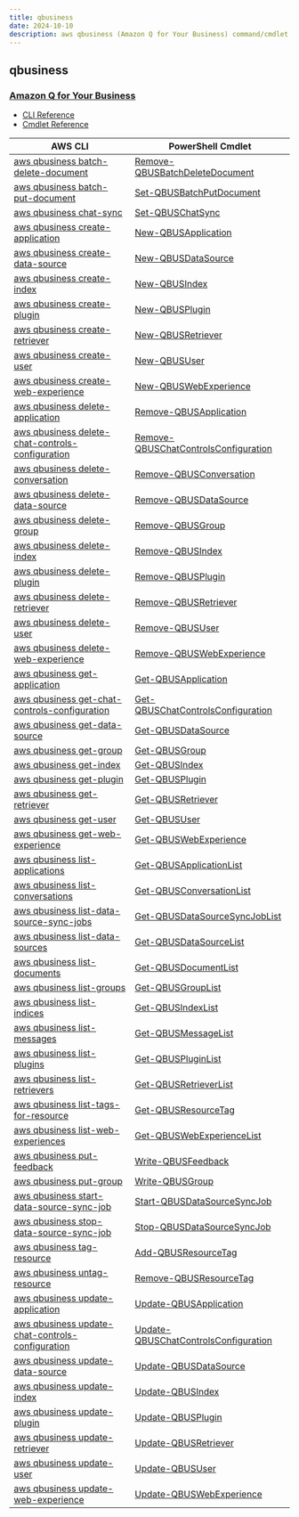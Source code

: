 ```yaml
---
title: qbusiness
date: 2024-10-10
description: aws qbusiness (Amazon Q for Your Business) command/cmdlet list.
---
```


## qbusiness

### [Amazon Q for Your Business](https://aws.amazon.com/q/business-expert/)

* [CLI Reference](https://awscli.amazonaws.com/v2/documentation/api/latest/reference/qbusiness/index.html)
* [Cmdlet Reference](https://docs.aws.amazon.com/powershell/latest/reference/items/QBusiness_cmdlets.html)

|AWS CLI|PowerShell Cmdlet|
|----|----|
|[aws qbusiness batch-delete-document](https://awscli.amazonaws.com/v2/documentation/api/latest/reference/qbusiness/batch-delete-document.html)|[Remove-QBUSBatchDeleteDocument](https://docs.aws.amazon.com/powershell/latest/reference/items/Remove-QBUSBatchDeleteDocument.html)|
|[aws qbusiness batch-put-document](https://awscli.amazonaws.com/v2/documentation/api/latest/reference/qbusiness/batch-put-document.html)|[Set-QBUSBatchPutDocument](https://docs.aws.amazon.com/powershell/latest/reference/items/Set-QBUSBatchPutDocument.html)|
|[aws qbusiness chat-sync](https://awscli.amazonaws.com/v2/documentation/api/latest/reference/qbusiness/chat-sync.html)|[Set-QBUSChatSync](https://docs.aws.amazon.com/powershell/latest/reference/items/Set-QBUSChatSync.html)|
|[aws qbusiness create-application](https://awscli.amazonaws.com/v2/documentation/api/latest/reference/qbusiness/create-application.html)|[New-QBUSApplication](https://docs.aws.amazon.com/powershell/latest/reference/items/New-QBUSApplication.html)|
|[aws qbusiness create-data-source](https://awscli.amazonaws.com/v2/documentation/api/latest/reference/qbusiness/create-data-source.html)|[New-QBUSDataSource](https://docs.aws.amazon.com/powershell/latest/reference/items/New-QBUSDataSource.html)|
|[aws qbusiness create-index](https://awscli.amazonaws.com/v2/documentation/api/latest/reference/qbusiness/create-index.html)|[New-QBUSIndex](https://docs.aws.amazon.com/powershell/latest/reference/items/New-QBUSIndex.html)|
|[aws qbusiness create-plugin](https://awscli.amazonaws.com/v2/documentation/api/latest/reference/qbusiness/create-plugin.html)|[New-QBUSPlugin](https://docs.aws.amazon.com/powershell/latest/reference/items/New-QBUSPlugin.html)|
|[aws qbusiness create-retriever](https://awscli.amazonaws.com/v2/documentation/api/latest/reference/qbusiness/create-retriever.html)|[New-QBUSRetriever](https://docs.aws.amazon.com/powershell/latest/reference/items/New-QBUSRetriever.html)|
|[aws qbusiness create-user](https://awscli.amazonaws.com/v2/documentation/api/latest/reference/qbusiness/create-user.html)|[New-QBUSUser](https://docs.aws.amazon.com/powershell/latest/reference/items/New-QBUSUser.html)|
|[aws qbusiness create-web-experience](https://awscli.amazonaws.com/v2/documentation/api/latest/reference/qbusiness/create-web-experience.html)|[New-QBUSWebExperience](https://docs.aws.amazon.com/powershell/latest/reference/items/New-QBUSWebExperience.html)|
|[aws qbusiness delete-application](https://awscli.amazonaws.com/v2/documentation/api/latest/reference/qbusiness/delete-application.html)|[Remove-QBUSApplication](https://docs.aws.amazon.com/powershell/latest/reference/items/Remove-QBUSApplication.html)|
|[aws qbusiness delete-chat-controls-configuration](https://awscli.amazonaws.com/v2/documentation/api/latest/reference/qbusiness/delete-chat-controls-configuration.html)|[Remove-QBUSChatControlsConfiguration](https://docs.aws.amazon.com/powershell/latest/reference/items/Remove-QBUSChatControlsConfiguration.html)|
|[aws qbusiness delete-conversation](https://awscli.amazonaws.com/v2/documentation/api/latest/reference/qbusiness/delete-conversation.html)|[Remove-QBUSConversation](https://docs.aws.amazon.com/powershell/latest/reference/items/Remove-QBUSConversation.html)|
|[aws qbusiness delete-data-source](https://awscli.amazonaws.com/v2/documentation/api/latest/reference/qbusiness/delete-data-source.html)|[Remove-QBUSDataSource](https://docs.aws.amazon.com/powershell/latest/reference/items/Remove-QBUSDataSource.html)|
|[aws qbusiness delete-group](https://awscli.amazonaws.com/v2/documentation/api/latest/reference/qbusiness/delete-group.html)|[Remove-QBUSGroup](https://docs.aws.amazon.com/powershell/latest/reference/items/Remove-QBUSGroup.html)|
|[aws qbusiness delete-index](https://awscli.amazonaws.com/v2/documentation/api/latest/reference/qbusiness/delete-index.html)|[Remove-QBUSIndex](https://docs.aws.amazon.com/powershell/latest/reference/items/Remove-QBUSIndex.html)|
|[aws qbusiness delete-plugin](https://awscli.amazonaws.com/v2/documentation/api/latest/reference/qbusiness/delete-plugin.html)|[Remove-QBUSPlugin](https://docs.aws.amazon.com/powershell/latest/reference/items/Remove-QBUSPlugin.html)|
|[aws qbusiness delete-retriever](https://awscli.amazonaws.com/v2/documentation/api/latest/reference/qbusiness/delete-retriever.html)|[Remove-QBUSRetriever](https://docs.aws.amazon.com/powershell/latest/reference/items/Remove-QBUSRetriever.html)|
|[aws qbusiness delete-user](https://awscli.amazonaws.com/v2/documentation/api/latest/reference/qbusiness/delete-user.html)|[Remove-QBUSUser](https://docs.aws.amazon.com/powershell/latest/reference/items/Remove-QBUSUser.html)|
|[aws qbusiness delete-web-experience](https://awscli.amazonaws.com/v2/documentation/api/latest/reference/qbusiness/delete-web-experience.html)|[Remove-QBUSWebExperience](https://docs.aws.amazon.com/powershell/latest/reference/items/Remove-QBUSWebExperience.html)|
|[aws qbusiness get-application](https://awscli.amazonaws.com/v2/documentation/api/latest/reference/qbusiness/get-application.html)|[Get-QBUSApplication](https://docs.aws.amazon.com/powershell/latest/reference/items/Get-QBUSApplication.html)|
|[aws qbusiness get-chat-controls-configuration](https://awscli.amazonaws.com/v2/documentation/api/latest/reference/qbusiness/get-chat-controls-configuration.html)|[Get-QBUSChatControlsConfiguration](https://docs.aws.amazon.com/powershell/latest/reference/items/Get-QBUSChatControlsConfiguration.html)|
|[aws qbusiness get-data-source](https://awscli.amazonaws.com/v2/documentation/api/latest/reference/qbusiness/get-data-source.html)|[Get-QBUSDataSource](https://docs.aws.amazon.com/powershell/latest/reference/items/Get-QBUSDataSource.html)|
|[aws qbusiness get-group](https://awscli.amazonaws.com/v2/documentation/api/latest/reference/qbusiness/get-group.html)|[Get-QBUSGroup](https://docs.aws.amazon.com/powershell/latest/reference/items/Get-QBUSGroup.html)|
|[aws qbusiness get-index](https://awscli.amazonaws.com/v2/documentation/api/latest/reference/qbusiness/get-index.html)|[Get-QBUSIndex](https://docs.aws.amazon.com/powershell/latest/reference/items/Get-QBUSIndex.html)|
|[aws qbusiness get-plugin](https://awscli.amazonaws.com/v2/documentation/api/latest/reference/qbusiness/get-plugin.html)|[Get-QBUSPlugin](https://docs.aws.amazon.com/powershell/latest/reference/items/Get-QBUSPlugin.html)|
|[aws qbusiness get-retriever](https://awscli.amazonaws.com/v2/documentation/api/latest/reference/qbusiness/get-retriever.html)|[Get-QBUSRetriever](https://docs.aws.amazon.com/powershell/latest/reference/items/Get-QBUSRetriever.html)|
|[aws qbusiness get-user](https://awscli.amazonaws.com/v2/documentation/api/latest/reference/qbusiness/get-user.html)|[Get-QBUSUser](https://docs.aws.amazon.com/powershell/latest/reference/items/Get-QBUSUser.html)|
|[aws qbusiness get-web-experience](https://awscli.amazonaws.com/v2/documentation/api/latest/reference/qbusiness/get-web-experience.html)|[Get-QBUSWebExperience](https://docs.aws.amazon.com/powershell/latest/reference/items/Get-QBUSWebExperience.html)|
|[aws qbusiness list-applications](https://awscli.amazonaws.com/v2/documentation/api/latest/reference/qbusiness/list-applications.html)|[Get-QBUSApplicationList](https://docs.aws.amazon.com/powershell/latest/reference/items/Get-QBUSApplicationList.html)|
|[aws qbusiness list-conversations](https://awscli.amazonaws.com/v2/documentation/api/latest/reference/qbusiness/list-conversations.html)|[Get-QBUSConversationList](https://docs.aws.amazon.com/powershell/latest/reference/items/Get-QBUSConversationList.html)|
|[aws qbusiness list-data-source-sync-jobs](https://awscli.amazonaws.com/v2/documentation/api/latest/reference/qbusiness/list-data-source-sync-jobs.html)|[Get-QBUSDataSourceSyncJobList](https://docs.aws.amazon.com/powershell/latest/reference/items/Get-QBUSDataSourceSyncJobList.html)|
|[aws qbusiness list-data-sources](https://awscli.amazonaws.com/v2/documentation/api/latest/reference/qbusiness/list-data-sources.html)|[Get-QBUSDataSourceList](https://docs.aws.amazon.com/powershell/latest/reference/items/Get-QBUSDataSourceList.html)|
|[aws qbusiness list-documents](https://awscli.amazonaws.com/v2/documentation/api/latest/reference/qbusiness/list-documents.html)|[Get-QBUSDocumentList](https://docs.aws.amazon.com/powershell/latest/reference/items/Get-QBUSDocumentList.html)|
|[aws qbusiness list-groups](https://awscli.amazonaws.com/v2/documentation/api/latest/reference/qbusiness/list-groups.html)|[Get-QBUSGroupList](https://docs.aws.amazon.com/powershell/latest/reference/items/Get-QBUSGroupList.html)|
|[aws qbusiness list-indices](https://awscli.amazonaws.com/v2/documentation/api/latest/reference/qbusiness/list-indices.html)|[Get-QBUSIndexList](https://docs.aws.amazon.com/powershell/latest/reference/items/Get-QBUSIndexList.html)|
|[aws qbusiness list-messages](https://awscli.amazonaws.com/v2/documentation/api/latest/reference/qbusiness/list-messages.html)|[Get-QBUSMessageList](https://docs.aws.amazon.com/powershell/latest/reference/items/Get-QBUSMessageList.html)|
|[aws qbusiness list-plugins](https://awscli.amazonaws.com/v2/documentation/api/latest/reference/qbusiness/list-plugins.html)|[Get-QBUSPluginList](https://docs.aws.amazon.com/powershell/latest/reference/items/Get-QBUSPluginList.html)|
|[aws qbusiness list-retrievers](https://awscli.amazonaws.com/v2/documentation/api/latest/reference/qbusiness/list-retrievers.html)|[Get-QBUSRetrieverList](https://docs.aws.amazon.com/powershell/latest/reference/items/Get-QBUSRetrieverList.html)|
|[aws qbusiness list-tags-for-resource](https://awscli.amazonaws.com/v2/documentation/api/latest/reference/qbusiness/list-tags-for-resource.html)|[Get-QBUSResourceTag](https://docs.aws.amazon.com/powershell/latest/reference/items/Get-QBUSResourceTag.html)|
|[aws qbusiness list-web-experiences](https://awscli.amazonaws.com/v2/documentation/api/latest/reference/qbusiness/list-web-experiences.html)|[Get-QBUSWebExperienceList](https://docs.aws.amazon.com/powershell/latest/reference/items/Get-QBUSWebExperienceList.html)|
|[aws qbusiness put-feedback](https://awscli.amazonaws.com/v2/documentation/api/latest/reference/qbusiness/put-feedback.html)|[Write-QBUSFeedback](https://docs.aws.amazon.com/powershell/latest/reference/items/Write-QBUSFeedback.html)|
|[aws qbusiness put-group](https://awscli.amazonaws.com/v2/documentation/api/latest/reference/qbusiness/put-group.html)|[Write-QBUSGroup](https://docs.aws.amazon.com/powershell/latest/reference/items/Write-QBUSGroup.html)|
|[aws qbusiness start-data-source-sync-job](https://awscli.amazonaws.com/v2/documentation/api/latest/reference/qbusiness/start-data-source-sync-job.html)|[Start-QBUSDataSourceSyncJob](https://docs.aws.amazon.com/powershell/latest/reference/items/Start-QBUSDataSourceSyncJob.html)|
|[aws qbusiness stop-data-source-sync-job](https://awscli.amazonaws.com/v2/documentation/api/latest/reference/qbusiness/stop-data-source-sync-job.html)|[Stop-QBUSDataSourceSyncJob](https://docs.aws.amazon.com/powershell/latest/reference/items/Stop-QBUSDataSourceSyncJob.html)|
|[aws qbusiness tag-resource](https://awscli.amazonaws.com/v2/documentation/api/latest/reference/qbusiness/tag-resource.html)|[Add-QBUSResourceTag](https://docs.aws.amazon.com/powershell/latest/reference/items/Add-QBUSResourceTag.html)|
|[aws qbusiness untag-resource](https://awscli.amazonaws.com/v2/documentation/api/latest/reference/qbusiness/untag-resource.html)|[Remove-QBUSResourceTag](https://docs.aws.amazon.com/powershell/latest/reference/items/Remove-QBUSResourceTag.html)|
|[aws qbusiness update-application](https://awscli.amazonaws.com/v2/documentation/api/latest/reference/qbusiness/update-application.html)|[Update-QBUSApplication](https://docs.aws.amazon.com/powershell/latest/reference/items/Update-QBUSApplication.html)|
|[aws qbusiness update-chat-controls-configuration](https://awscli.amazonaws.com/v2/documentation/api/latest/reference/qbusiness/update-chat-controls-configuration.html)|[Update-QBUSChatControlsConfiguration](https://docs.aws.amazon.com/powershell/latest/reference/items/Update-QBUSChatControlsConfiguration.html)|
|[aws qbusiness update-data-source](https://awscli.amazonaws.com/v2/documentation/api/latest/reference/qbusiness/update-data-source.html)|[Update-QBUSDataSource](https://docs.aws.amazon.com/powershell/latest/reference/items/Update-QBUSDataSource.html)|
|[aws qbusiness update-index](https://awscli.amazonaws.com/v2/documentation/api/latest/reference/qbusiness/update-index.html)|[Update-QBUSIndex](https://docs.aws.amazon.com/powershell/latest/reference/items/Update-QBUSIndex.html)|
|[aws qbusiness update-plugin](https://awscli.amazonaws.com/v2/documentation/api/latest/reference/qbusiness/update-plugin.html)|[Update-QBUSPlugin](https://docs.aws.amazon.com/powershell/latest/reference/items/Update-QBUSPlugin.html)|
|[aws qbusiness update-retriever](https://awscli.amazonaws.com/v2/documentation/api/latest/reference/qbusiness/update-retriever.html)|[Update-QBUSRetriever](https://docs.aws.amazon.com/powershell/latest/reference/items/Update-QBUSRetriever.html)|
|[aws qbusiness update-user](https://awscli.amazonaws.com/v2/documentation/api/latest/reference/qbusiness/update-user.html)|[Update-QBUSUser](https://docs.aws.amazon.com/powershell/latest/reference/items/Update-QBUSUser.html)|
|[aws qbusiness update-web-experience](https://awscli.amazonaws.com/v2/documentation/api/latest/reference/qbusiness/update-web-experience.html)|[Update-QBUSWebExperience](https://docs.aws.amazon.com/powershell/latest/reference/items/Update-QBUSWebExperience.html)|

